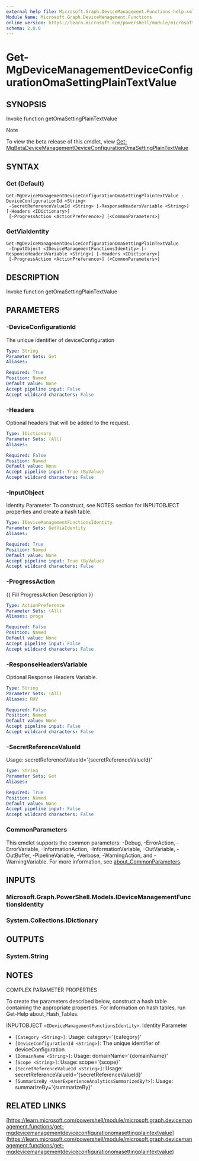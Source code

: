 ```yaml
---
external help file: Microsoft.Graph.DeviceManagement.Functions-help.xml
Module Name: Microsoft.Graph.DeviceManagement.Functions
online version: https://learn.microsoft.com/powershell/module/microsoft.graph.devicemanagement.functions/get-mgdevicemanagementdeviceconfigurationomasettingplaintextvalue
schema: 2.0.0
---
```


# Get-MgDeviceManagementDeviceConfigurationOmaSettingPlainTextValue

## SYNOPSIS
Invoke function getOmaSettingPlainTextValue

> [!NOTE]
> To view the beta release of this cmdlet, view [Get-MgBetaDeviceManagementDeviceConfigurationOmaSettingPlainTextValue](/powershell/module/Microsoft.Graph.Beta.DeviceManagement.Functions/Get-MgBetaDeviceManagementDeviceConfigurationOmaSettingPlainTextValue?view=graph-powershell-beta)

## SYNTAX

### Get (Default)
```
Get-MgDeviceManagementDeviceConfigurationOmaSettingPlainTextValue -DeviceConfigurationId <String>
 -SecretReferenceValueId <String> [-ResponseHeadersVariable <String>] [-Headers <IDictionary>]
 [-ProgressAction <ActionPreference>] [<CommonParameters>]
```

### GetViaIdentity
```
Get-MgDeviceManagementDeviceConfigurationOmaSettingPlainTextValue
 -InputObject <IDeviceManagementFunctionsIdentity> [-ResponseHeadersVariable <String>] [-Headers <IDictionary>]
 [-ProgressAction <ActionPreference>] [<CommonParameters>]
```

## DESCRIPTION
Invoke function getOmaSettingPlainTextValue

## PARAMETERS

### -DeviceConfigurationId
The unique identifier of deviceConfiguration

```yaml
Type: String
Parameter Sets: Get
Aliases:

Required: True
Position: Named
Default value: None
Accept pipeline input: False
Accept wildcard characters: False
```

### -Headers
Optional headers that will be added to the request.

```yaml
Type: IDictionary
Parameter Sets: (All)
Aliases:

Required: False
Position: Named
Default value: None
Accept pipeline input: True (ByValue)
Accept wildcard characters: False
```

### -InputObject
Identity Parameter
To construct, see NOTES section for INPUTOBJECT properties and create a hash table.

```yaml
Type: IDeviceManagementFunctionsIdentity
Parameter Sets: GetViaIdentity
Aliases:

Required: True
Position: Named
Default value: None
Accept pipeline input: True (ByValue)
Accept wildcard characters: False
```

### -ProgressAction
{{ Fill ProgressAction Description }}

```yaml
Type: ActionPreference
Parameter Sets: (All)
Aliases: proga

Required: False
Position: Named
Default value: None
Accept pipeline input: False
Accept wildcard characters: False
```

### -ResponseHeadersVariable
Optional Response Headers Variable.

```yaml
Type: String
Parameter Sets: (All)
Aliases: RHV

Required: False
Position: Named
Default value: None
Accept pipeline input: False
Accept wildcard characters: False
```

### -SecretReferenceValueId
Usage: secretReferenceValueId='{secretReferenceValueId}'

```yaml
Type: String
Parameter Sets: Get
Aliases:

Required: True
Position: Named
Default value: None
Accept pipeline input: False
Accept wildcard characters: False
```

### CommonParameters
This cmdlet supports the common parameters: -Debug, -ErrorAction, -ErrorVariable, -InformationAction, -InformationVariable, -OutVariable, -OutBuffer, -PipelineVariable, -Verbose, -WarningAction, and -WarningVariable. For more information, see [about_CommonParameters](http://go.microsoft.com/fwlink/?LinkID=113216).

## INPUTS

### Microsoft.Graph.PowerShell.Models.IDeviceManagementFunctionsIdentity
### System.Collections.IDictionary
## OUTPUTS

### System.String
## NOTES
COMPLEX PARAMETER PROPERTIES

To create the parameters described below, construct a hash table containing the appropriate properties.
For information on hash tables, run Get-Help about_Hash_Tables.

INPUTOBJECT `<IDeviceManagementFunctionsIdentity>`: Identity Parameter
  - `[Category <String>]`: Usage: category='{category}'
  - `[DeviceConfigurationId <String>]`: The unique identifier of deviceConfiguration
  - `[DomainName <String>]`: Usage: domainName='{domainName}'
  - `[Scope <String>]`: Usage: scope='{scope}'
  - `[SecretReferenceValueId <String>]`: Usage: secretReferenceValueId='{secretReferenceValueId}'
  - `[SummarizeBy <UserExperienceAnalyticsSummarizedBy?>]`: Usage: summarizeBy='{summarizeBy}'

## RELATED LINKS

[https://learn.microsoft.com/powershell/module/microsoft.graph.devicemanagement.functions/get-mgdevicemanagementdeviceconfigurationomasettingplaintextvalue](https://learn.microsoft.com/powershell/module/microsoft.graph.devicemanagement.functions/get-mgdevicemanagementdeviceconfigurationomasettingplaintextvalue)





